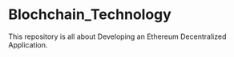 # Blochchain_Technology
This repository is all about Developing an Ethereum Decentralized Application.
